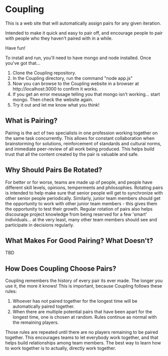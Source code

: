 Coupling
========

This is a web site that will automatically assign pairs for any given iteration.


Intended to make it quick and easy to pair off, and encourage people to pair with people who they haven't paired with in a while.

Have fun!


To install and run, you'll need to have mongo and node installed. Once you've got that...

1. Clone the Coupling repository.
2. In the Coupling directory, run the command "node app.js"
3. Now you can browse to the Coupling website in a browser at http://localhost:3000 to confirm it works.
4. If you get an error message telling you that mongo isn't working... start mongo. Then check the website again.
5. Try it out and let me know what you think!


What is Pairing?
----------------
  Pairing is the act of two specialists in one profession working together on the same task concurrently. This allows for constant collaboration when brainstorming for solutions, reinforcement of standards and cultural norms, and immediate peer-review of all work being produced. This helps build trust that all the content created by the pair is valuable and safe.

Why Should Pairs Be Rotated?
----------------------------
  For better or for worse, teams are made up of people, and people have different skill levels, opinions, temperments and philosophies. Rotating pairs is intended to help make sure that senior people will get to synchronize with other senior people periodically. Similarly, junior team members should get the opportunity to work with other junior team members - this gives them the opportunity to test their growth. Regular rotation of pairs also helps discourage project knowledge from being reserved for a few 'smart' individuals... at the very least, many other team members should see and participate in decisions regularly.

What Makes For Good Pairing? What Doesn't?
------------------------------------------

TBD


How Does Coupling Choose Pairs?
-------------------------------

Coupling remembers the history of every pair its ever made. The longer you use it, the more it knows! This is important, because Coupling follows these rules:

1. Whoever has not paired together for the longest time will be automatically paired together.
2. When there are multiple potential pairs that have been apart for the longest time, one is chosen at random. Rules continue as normal with the remaining players.

Those rules are repeated until there are no players remaining to be paired together. This encourages teams to let everybody work together, and that helps build relationships among team members. The best way to learn how to work together is to actually, directly work together.

